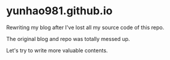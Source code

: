 # yunhao981.github.io

Rewriting my blog after I've lost all my source code of this repo.

The original blog and repo was totally messed up.

Let's try to write more valuable contents.
